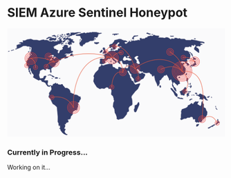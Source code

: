 # SIEM Azure Sentinel Honeypot 

![alt text](threat-heatmap.webp)
### Currently in Progress...
Working on it...

